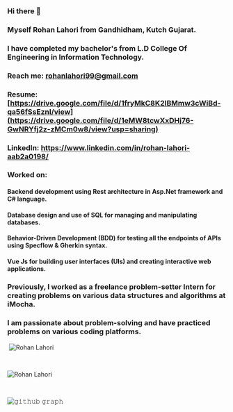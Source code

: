 ### Hi there 👋
### Myself Rohan Lahori from Gandhidham, Kutch Gujarat.
### I have completed my bachelor's from L.D College Of Engineering in Information Technology.


### Reach me: rohanlahori99@gmail.com
### Resume: [https://drive.google.com/file/d/1fryMkC8K2IBMmw3cWiBd-qa56fSsEznI/view](https://drive.google.com/file/d/1eMW8tcwXxDHj76-GwNRYfj2z-zMCm0w8/view?usp=sharing)
### LinkedIn: https://www.linkedin.com/in/rohan-lahori-aab2a0198/   
### Worked on:
<h4><b>Backend development</b> using <b>Rest</b> architecture in <b>Asp.Net</b> framework and <b>C#</b> language.</h4>
<h4><b>Database design</b> and use of <b>SQL</b> for managing and manipulating databases.</h4>
<h4><b>Behavior-Driven Development (BDD)</b> for testing all the endpoints of APIs using <b>Specflow & Gherkin</b> syntax.</h4>
<h4><b>Vue Js</b> for building user interfaces (UIs) and creating interactive web applications.</h4>


### Previously, I worked as a freelance problem-setter Intern for creating problems on various data structures and algorithms at iMocha.

### I am passionate about problem-solving and have practiced problems on various coding platforms.



<!--
**rohanlahori/rohanlahori** is a ✨ _special_ ✨ repository because its `README.md` (this file) appears on your GitHub profile.

Here are some ideas to get you started:

- 🔭 I’m currently working on ...
- 🌱 I’m currently learning ...
- 👯 I’m looking to collaborate on ...
- 🤔 I’m looking for help with ...
- 💬 Ask me about ...
- 📫 How to reach me: ...
- 😄 Pronouns: ...
- ⚡ Fun fact: ...
-->
 

  
  <p>&nbsp;<img align="center" src="https://github-readme-stats.vercel.app/api?username=rohanlahori&show_icons=true&locale=en&theme=radical" alt="Rohan Lahori" /></p><br>


<p><img align="center" src="https://github-readme-streak-stats.herokuapp.com/?user=rohanlahori&theme=radical" alt="Rohan Lahori" /></p>

  
  <br/>

![𝚐𝚒𝚝𝚑𝚞𝚋 𝚐𝚛𝚊𝚙𝚑](https://activity-graph.herokuapp.com/graph?username=rohanlahori&theme=react-dark&hide_border=true&area=true)

<br/>

